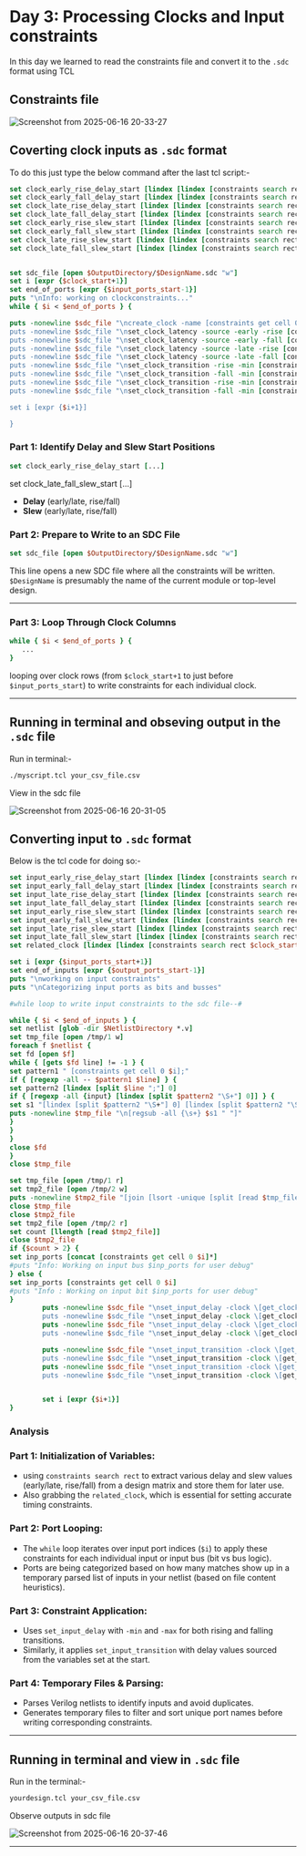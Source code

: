 # Day 3: Processing Clocks and Input constraints
In this day we learned to read the constraints file and convert it to the `.sdc` format using TCL

## Constraints file
![Screenshot from 2025-06-16 20-33-27](https://github.com/user-attachments/assets/b40adb40-367f-4736-99a5-55ef05d3d90d)


## Coverting clock inputs as `.sdc` format
To do this just type the below command after the last tcl script:-

```tcl
set clock_early_rise_delay_start [lindex [lindex [constraints search rect $clock_start_columns $clock_start [expr {$number_of_columns-1}] [expr {$input_ports_start-1}] early_rise_delay] 0 ] 0]
set clock_early_fall_delay_start [lindex [lindex [constraints search rect $clock_start_columns $clock_start [expr {$number_of_columns-1}] [expr {$input_ports_start-1}] early_fall_delay] 0 ] 0]
set clock_late_rise_delay_start [lindex [lindex [constraints search rect $clock_start_columns $clock_start [expr {$number_of_columns-1}] [expr {$input_ports_start-1}] late_rise_delay] 0 ] 0]
set clock_late_fall_delay_start [lindex [lindex [constraints search rect $clock_start_columns $clock_start [expr {$number_of_columns-1}] [expr {$input_ports_start-1}] late_fall_delay] 0 ] 0]
set clock_early_rise_slew_start [lindex [lindex [constraints search rect $clock_start_columns $clock_start [expr {$number_of_columns-1}] [expr {$input_ports_start-1}] early_rise_slew] 0 ] 0]
set clock_early_fall_slew_start [lindex [lindex [constraints search rect $clock_start_columns $clock_start [expr {$number_of_columns-1}] [expr {$input_ports_start-1}] early_fall_slew] 0 ] 0]
set clock_late_rise_slew_start [lindex [lindex [constraints search rect $clock_start_columns $clock_start [expr {$number_of_columns-1}] [expr {$input_ports_start-1}] late_rise_slew] 0 ] 0]
set clock_late_fall_slew_start [lindex [lindex [constraints search rect $clock_start_columns $clock_start [expr {$number_of_columns-1}] [expr {$input_ports_start-1}] late_fall_slew] 0 ] 0]


set sdc_file [open $OutputDirectory/$DesignName.sdc "w"]
set i [expr {$clock_start+1}]
set end_of_ports [expr {$input_ports_start-1}]
puts "\nInfo: working on clockconstraints..."
while { $i < $end_of_ports } {

puts -nonewline $sdc_file "\ncreate_clock -name [constraints get cell 0 $i] \-period [constraints get cell 1 $i] -waveform {0 [expr {[constraints get cell 1 $i]*[constraints get cell 2 $i]/100}]} \\\[get$
puts -nonewline $sdc_file "\nset_clock_latency -source -early -rise [constraints get cell $clock_early_rise_delay_start $i] \[get_clocks [constraints get cell 0 $i]\]"
puts -nonewline $sdc_file "\nset_clock_latency -source -early -fall [constraints get cell $clock_early_fall_delay_start $i] \[get_clocks [constraints get cell 0 $i]\]"
puts -nonewline $sdc_file "\nset_clock_latency -source -late -rise [constraints get cell $clock_late_rise_delay_start $i] \[get_clocks [constraints get cell 0 $i]\]"
puts -nonewline $sdc_file "\nset_clock_latency -source -late -fall [constraints get cell $clock_late_fall_delay_start $i] \[get_clocks [constraints get cell 0 $i]\]"
puts -nonewline $sdc_file "\nset_clock_transition -rise -min [constraints get cell $clock_early_rise_slew_start $i] \[get_clocks [constraints get cell 0 $i]\]"
puts -nonewline $sdc_file "\nset_clock_transition -fall -min [constraints get cell $clock_early_fall_slew_start $i] \[get_clocks [constraints get cell 0 $i]\]"
puts -nonewline $sdc_file "\nset_clock_transition -rise -min [constraints get cell $clock_late_rise_slew_start $i] \[get_clocks [constraints get cell 0 $i]\]"
puts -nonewline $sdc_file "\nset_clock_transition -fall -min [constraints get cell $clock_late_fall_slew_start $i] \[get_clocks [constraints get cell 0 $i]\]"

set i [expr {$i+1}]

}
```


### Part 1: Identify Delay and Slew Start Positions

```tcl
set clock_early_rise_delay_start [...]
```
set clock_late_fall_slew_start [...]

- **Delay** (early/late, rise/fall)
- **Slew** (early/late, rise/fall)



###  **Part 2: Prepare to Write to an SDC File**
```tcl
set sdc_file [open $OutputDirectory/$DesignName.sdc "w"]
```
This line opens a new SDC file where all the constraints will be written. `$DesignName` is presumably the name of the current module or top-level design.

---

### **Part 3: Loop Through Clock Columns**
```tcl
while { $i < $end_of_ports } {
   ...
}
```
looping over clock rows (from `$clock_start+1` to just before `$input_ports_start`) to write constraints for each individual clock.

---

## Running in terminal and obseving output in the `.sdc` file
Run in terminal:-
```bash
./myscript.tcl your_csv_file.csv
```
View in the sdc file

![Screenshot from 2025-06-16 20-31-05](https://github.com/user-attachments/assets/74e0fb89-14fa-4698-8669-8921c303b7fa)


## Converting input to `.sdc` format
Below is the tcl code for doing so:-

```tcl
set input_early_rise_delay_start [lindex [lindex [constraints search rect $clock_start_columns $input_ports_start [expr {$number_of_columns-1}] [expr {$output_ports_start-1}] early_rise_delay] 0 ] 0]
set input_early_fall_delay_start [lindex [lindex [constraints search rect $clock_start_columns $input_ports_start [expr {$number_of_columns-1}] [expr {$output_ports_start-1}] early_fall_delay] 0 ] 0]
set input_late_rise_delay_start [lindex [lindex [constraints search rect $clock_start_columns $input_ports_start [expr {$number_of_columns-1}] [expr {$output_ports_start-1}] late_rise_delay] 0 ] 0]
set input_late_fall_delay_start [lindex [lindex [constraints search rect $clock_start_columns $input_ports_start [expr {$number_of_columns-1}] [expr {$output_ports_start-1}] late_fall_delay] 0 ] 0]
set input_early_rise_slew_start [lindex [lindex [constraints search rect $clock_start_columns $input_ports_start [expr {$number_of_columns-1}] [expr {$output_ports_start-1}] early_rise_slew] 0 ] 0]
set input_early_fall_slew_start [lindex [lindex [constraints search rect $clock_start_columns $input_ports_start [expr {$number_of_columns-1}] [expr {$output_ports_start-1}] early_fall_slew] 0 ] 0]
set input_late_rise_slew_start [lindex [lindex [constraints search rect $clock_start_columns $input_ports_start [expr {$number_of_columns-1}] [expr {$output_ports_start-1}] late_rise_slew] 0 ] 0]
set input_late_fall_slew_start [lindex [lindex [constraints search rect $clock_start_columns $input_ports_start [expr {$number_of_columns-1}] [expr {$output_ports_start-1}] late_fall_slew] 0 ] 0]
set related_clock [lindex [lindex [constraints search rect $clock_start_columns $input_ports_start [expr {$number_of_columns-1}] [expr {$output_ports_start-1}] clocks] 0 ] 0]

set i [expr {$input_ports_start+1}]
set end_of_inputs [expr {$output_ports_start-1}]
puts "\nworking on input constraints"
puts "\nCategorizing input ports as bits and busses"

#while loop to write input constraints to the sdc file--#

while { $i < $end_of_inputs } {
set netlist [glob -dir $NetlistDirectory *.v]
set tmp_file [open /tmp/1 w]
foreach f $netlist {
set fd [open $f]
while { [gets $fd line] != -1 } {
set pattern1 " [constraints get cell 0 $i];"
if { [regexp -all -- $pattern1 $line] } {
set pattern2 [lindex [split $line ";"] 0]
if { [regexp -all {input} [lindex [split $pattern2 "\S+"] 0]] } {
set s1 "[lindex [split $pattern2 "\S+"] 0] [lindex [split $pattern2 "\S+"] 1] [lindex [split $pattern2 "\S+"] 2]"
puts -nonewline $tmp_file "\n[regsub -all {\s+} $s1 " "]"
}
}
}
close $fd
}
close $tmp_file

set tmp_file [open /tmp/1 r]
set tmp2_file [open /tmp/2 w]
puts -nonewline $tmp2_file "[join [lsort -unique [split [read $tmp_file] \n]] \n]"
close $tmp_file
close $tmp2_file
set tmp2_file [open /tmp/2 r]
set count [llength [read $tmp2_file]]
close $tmp2_file
if {$count > 2} {
set inp_ports [concat [constraints get cell 0 $i]*]
#puts "Info: Working on input bus $inp_ports for user debug"
} else {
set inp_ports [constraints get cell 0 $i]
#puts "Info : Working on input bit $inp_ports for user debug"
}
        puts -nonewline $sdc_file "\nset_input_delay -clock \[get_clocks [constraints get cell $related_clock $i]\] -min -rise -source_latency_included [constraints get cell $input_early_rise_delay_start$
        puts -nonewline $sdc_file "\nset_input_delay -clock \[get_clocks [constraints get cell $related_clock $i]\] -min -fall -source_latency_included [constraints get cell $input_early_fall_delay_start$
        puts -nonewline $sdc_file "\nset_input_delay -clock \[get_clocks [constraints get cell $related_clock $i]\] -max -rise -source_latency_included [constraints get cell $input_late_rise_delay_start $
        puts -nonewline $sdc_file "\nset_input_delay -clock \[get_clocks [constraints get cell $related_clock $i]\] -max -fall -source_latency_included [constraints get cell $input_late_fall_delay_start $

        puts -nonewline $sdc_file "\nset_input_transition -clock \[get_clocks [constraints get cell $related_clock $i]\] -min -rise -source_latency_included [constraints get cell $input_early_rise_slew_s$
        puts -nonewline $sdc_file "\nset_input_transition -clock \[get_clocks [constraints get cell $related_clock $i]\] -min -fall -source_latency_included [constraints get cell $input_early_fall_slew_s$
        puts -nonewline $sdc_file "\nset_input_transition -clock \[get_clocks [constraints get cell $related_clock $i]\] -max -rise -source_latency_included [constraints get cell $input_late_rise_slew_st$
        puts -nonewline $sdc_file "\nset_input_transition -clock \[get_clocks [constraints get cell $related_clock $i]\] -max -fall -source_latency_included [constraints get cell $input_late_fall_slew_st$


        set i [expr {$i+1}]
}
```

### Analysis

### Part 1: **Initialization of Variables:**
   - using `constraints search rect` to extract various delay and slew values (early/late, rise/fall) from a design matrix and store them for later use.
   - Also grabbing the `related_clock`, which is essential for setting accurate timing constraints.

### Part 2: **Port Looping:**
   - The `while` loop iterates over input port indices (`$i`) to apply these constraints for each individual input or input bus (bit vs bus logic).
   - Ports are being categorized based on how many matches show up in a temporary parsed list of inputs in your netlist (based on file content heuristics).

### Part 3: **Constraint Application:**
   - Uses `set_input_delay` with `-min` and `-max` for both rising and falling transitions.
   - Similarly, it applies `set_input_transition` with delay values sourced from the variables set at the start.

### Part 4: **Temporary Files & Parsing:**
   - Parses Verilog netlists to identify inputs and avoid duplicates.
   - Generates temporary files to filter and sort unique port names before writing corresponding constraints.

---

## Running in terminal and view in `.sdc` file

Run in the terminal:-
```bash
yourdesign.tcl your_csv_file.csv
```
Observe outputs in sdc file

![Screenshot from 2025-06-16 20-37-46](https://github.com/user-attachments/assets/1be6f326-65cd-4417-8c2d-0799e144e342)



---



































